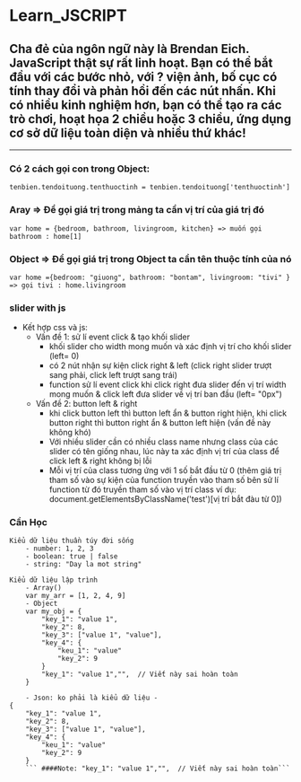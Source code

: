 # Learn_JSCRIPT
## Cha đẻ của ngôn ngữ này là Brendan Eich. JavaScript thật sự rất linh hoạt. Bạn có thể bắt đầu với các bước nhỏ, với ? viện ảnh, bố cục có tính thay đổi và phản hồi đến các nút nhấn. Khi có nhiều kinh nghiệm hơn, bạn có thể tạo ra các trò chơi, hoạt họa 2 chiều hoặc 3 chiều, ứng dụng cơ sở dữ liệu toàn diện và nhiều thứ khác!
***
### Có 2 cách gọi con trong Object: 
``` tenbien.tendoituong.tenthuoctinh = tenbien.tendoituong['tenthuoctinh'] ```
### Aray => Để gọi giá trị trong mảng ta cần vị trí của giá trị đó
``` var home = {bedroom, bathroom, livingroom, kitchen} => muốn gọi bathroom : home[1] ```
### Object => Để gọi giá trị trong Object ta cần tên thuộc tính của nó
``` var home ={bedroom: "giuong", bathroom: "bontam", livingroom: "tivi" } => gọi tivi : home.livingroom ```
### slider with js 
+ Kết hợp css và js: 
    - Vấn đề 1: sử lí event click & tạo khối slider
        - khối slider cho width mong muốn và xác định vị trí cho khối slider (left= 0)
        - có 2 nút nhận sự kiện click right & left (click right slider trượt sang phải, click left trượt sang trái)
        - function sử lí event click khi click right đưa slider đến vị trí width mong muốn & click left đưa slider về vị trí ban đầu (left= "0px")
    - Vấn đề 2: button left & right
        - khi click button left thì button left ẩn & button right hiện, khi click button right thì button   right ẩn & button left hiện (vấn đề này không khó)
        - Với nhiều slider cần có nhiều class name nhưng class của các slider  có tên giống nhau, lúc này ta xác định vị trí của class để click left & right không bị lỗi   
        - Mỗi vị trí của class tương ứng với 1 số bắt đầu từ 0 (thêm giá trị tham số vào sự kiện của function        truyền  vào tham số bên sử lí function từ đó truyền tham số vào vị trí class ví dụ:                    document.getElementsByClassName('test')[vị trí bắt đàu từ 0])

### Cần Học
    Kiểu dữ liệu thuần túy đời sống
        - number: 1, 2, 3
        - boolean: true | false
        - string: "Day la mot string"

    Kiểu dữ liệu lập trình
        - Array()
        var my_arr = [1, 2, 4, 9]
        - Object
        var my_obj = {
            "key_1": "value 1", 
            "key_2": 8,
            "key_3": ["value 1", "value"],
            "key_4": {
                "keu_1": "value"
                "key_2": 9
            }
            "key_1": "value 1","",  // Viết này sai hoàn toàn
        }

        - Json: ko phải là kiểu dữ liệu -
    {
        "key_1": "value 1", 
        "key_2": 8,
        "key_3": ["value 1", "value"],
        "key_4": {
            "keu_1": "value"
            "key_2": 9
        }
        ``` ####Note: "key_1": "value 1","",  // Viết này sai hoàn toàn```

